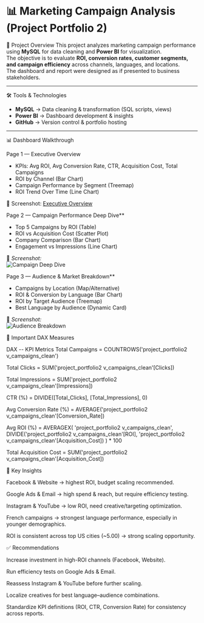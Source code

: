 # 📊 Marketing Campaign Analysis (Project Portfolio 2)

 🚀 Project Overview
This project analyzes marketing campaign performance using **MySQL** for data cleaning and **Power BI** for visualization.  
The objective is to evaluate **ROI, conversion rates, customer segments, and campaign efficiency** across channels, languages, and locations.  
The dashboard and report were designed as if presented to business stakeholders.

---

 🛠 Tools & Technologies
- **MySQL** → Data cleaning & transformation (SQL scripts, views)
- **Power BI** → Dashboard development & insights
- **GitHub** → Version control & portfolio hosting

---

 📊 Dashboard Walkthrough

Page 1 — Executive Overview
- KPIs: Avg ROI, Avg Conversion Rate, CTR, Acquisition Cost, Total Campaigns  
- ROI by Channel (Bar Chart)  
- Campaign Performance by Segment (Treemap)  
- ROI Trend Over Time (Line Chart)  

📸 Screenshot: 
[Executive Overview](screenshots/page1_overview.png)



Page 2 — Campaign Performance Deep Dive**
- Top 5 Campaigns by ROI (Table)  
- ROI vs Acquisition Cost (Scatter Plot)  
- Company Comparison (Bar Chart)  
- Engagement vs Impressions (Line Chart)  

📸 *Screenshot:*  
![Campaign Deep Dive](screenshots/page2_deepdive.png)



Page 3 — Audience & Market Breakdown**
- Campaigns by Location (Map/Alternative)  
- ROI & Conversion by Language (Bar Chart)  
- ROI by Target Audience (Treemap)  
- Best Language by Audience (Dynamic Card)  

📸 *Screenshot:*  
![Audience Breakdown](screenshots/page3_audience.png)


📐 Important DAX Measures

DAX
-- KPI Metrics
Total Campaigns = COUNTROWS('project_portfolio2 v_campaigns_clean')

Total Clicks = SUM('project_portfolio2 v_campaigns_clean'[Clicks])

Total Impressions = SUM('project_portfolio2 v_campaigns_clean'[Impressions])

CTR (%) = DIVIDE([Total_Clicks], [Total_Impressions], 0)

Avg Conversion Rate (%) = AVERAGE('project_portfolio2 v_campaigns_clean'[Conversion_Rate])

Avg ROI (%) =
AVERAGEX(
    'project_portfolio2 v_campaigns_clean',
    DIVIDE('project_portfolio2 v_campaigns_clean'[ROI], 'project_portfolio2 v_campaigns_clean'[Acquisition_Cost])
) * 100

Total Acquisition Cost = SUM('project_portfolio2 v_campaigns_clean'[Acquisition_Cost])




🔑 Key Insights

Facebook & Website → highest ROI, budget scaling recommended.

Google Ads & Email → high spend & reach, but require efficiency testing.

Instagram & YouTube → low ROI, need creative/targeting optimization.

French campaigns → strongest language performance, especially in younger demographics.

ROI is consistent across top US cities (~5.00) → strong scaling opportunity.




✅ Recommendations

Increase investment in high-ROI channels (Facebook, Website).

Run efficiency tests on Google Ads & Email.

Reassess Instagram & YouTube before further scaling.

Localize creatives for best language–audience combinations.

Standardize KPI definitions (ROI, CTR, Conversion Rate) for consistency across reports.
